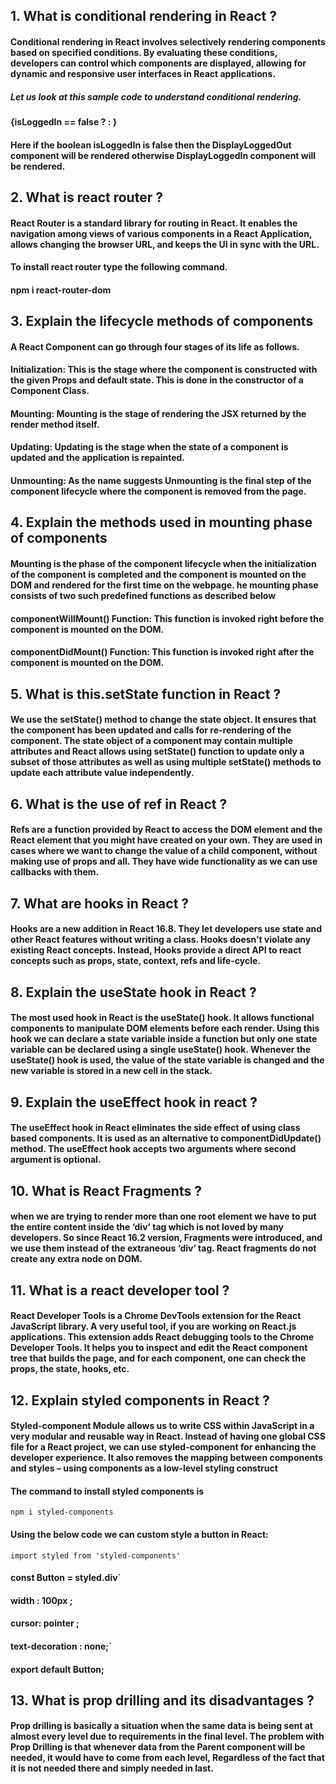 ## 1. What is conditional rendering in React ?
#### Conditional rendering in React involves selectively rendering components based on specified conditions. By evaluating these conditions, developers can control which components are displayed, allowing for dynamic and responsive user interfaces in React applications.

##### Let us look at this sample code to understand conditional rendering. 

#### {isLoggedIn == false ? <DisplayLoggedOut /> : <DisplayLoggedIn />}
#### Here if the boolean isLoggedIn is false then the DisplayLoggedOut component will be rendered otherwise DisplayLoggedIn component will be rendered.

## 2. What is react router ?
#### React Router is a standard library for routing in React. It enables the navigation among views of various components in a React Application, allows changing the browser URL, and keeps the UI in sync with the URL.
#### To install react router type the following command.
#### npm i react-router-dom

## 3. Explain the lifecycle methods of components
#### A React Component can go through four stages of its life as follows. 
#### Initialization: This is the stage where the component is constructed with the given Props and default state. This is done in the constructor of a Component Class.
#### Mounting: Mounting is the stage of rendering the JSX returned by the render method itself.
#### Updating: Updating is the stage when the state of a component is updated and the application is repainted.
#### Unmounting: As the name suggests Unmounting is the final step of the component lifecycle where the component is removed from the page.

## 4. Explain the methods used in mounting phase of components
#### Mounting is the phase of the component lifecycle when the initialization of the component is completed and the component is mounted on the DOM and rendered for the first time on the webpage. he mounting phase consists of two such predefined functions as described below
#### componentWillMount() Function: This function is invoked right before the component is mounted on the DOM.
#### componentDidMount() Function: This function is invoked right after the component is mounted on the DOM.

## 5. What is this.setState function in React ?
#### We use the setState() method to change the state object. It ensures that the component has been updated and calls for re-rendering of the component. The state object of a component may contain multiple attributes and React allows using setState() function to update only a subset of those attributes as well as using multiple setState() methods to update each attribute value independently.

## 6. What is the use of ref in React ?
#### Refs are a function provided by React to access the DOM element and the React element that you might have created on your own. They are used in cases where we want to change the value of a child component, without making use of props and all. They have wide functionality as we can use callbacks with them.

## 7. What are hooks in React ?
#### Hooks are a new addition in React 16.8. They let developers use state and other React features without writing a class. Hooks doesn’t violate any existing React concepts. Instead, Hooks provide a direct API to react concepts such as props, state, context, refs and life-cycle.

## 8. Explain the useState hook in React ?
#### The most used hook in React is the useState() hook. It allows functional components to manipulate DOM elements before each render. Using this hook we can declare a state variable inside a function but only one state variable can be declared using a single useState() hook. Whenever the useState() hook is used, the value of the state variable is changed and the new variable is stored in a new cell in the stack.

## 9. Explain the useEffect hook in react ?
#### The useEffect hook in React eliminates the side effect of using class based components. It is used as an alternative to componentDidUpdate() method. The useEffect hook accepts two arguments where second argument is optional.

## 10. What is React Fragments ?
#### when we are trying to render more than one root element we have to put the entire content inside the ‘div’ tag which is not loved by many developers. So since React 16.2 version, Fragments were introduced, and we use them instead of the extraneous ‘div’ tag. React fragments do not create any extra node on DOM.

## 11. What is a react developer tool ?
#### React Developer Tools is a Chrome DevTools extension for the React JavaScript library. A very useful tool, if you are working on React.js applications. This extension adds React debugging tools to the Chrome Developer Tools. It helps you to inspect and edit the React component tree that builds the page, and for each component, one can check the props, the state, hooks, etc.

## 12. Explain styled components in React ?
#### Styled-component Module allows us to write CSS within JavaScript in a very modular and reusable way in React. Instead of having one global CSS file for a React project, we can use styled-component for enhancing the developer experience. It also removes the mapping between components and styles – using components as a low-level styling construct

#### The command to install styled components is

```npm i styled-components```
#### Using the below code we can custom style a button in React:
```import styled from 'styled-components'```

#### const Button = styled.div`
#### width : 100px ;
#### cursor: pointer ;
#### text-decoration : none;`
#### export default Button;

## 13. What is prop drilling and its disadvantages ?
#### Prop drilling is basically a situation when the same data is being sent at almost every level due to requirements in the final level. The problem with Prop Drilling is that whenever data from the Parent component will be needed, it would have to come from each level, Regardless of the fact that it is not needed there and simply needed in last.

